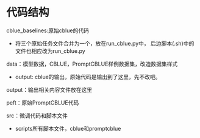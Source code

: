 # 代码结构
cblue_baselines:原始cblue的代码  
- 将三个原始任务文件合并为一个，放在run_cblue.py中， 后边脚本(.sh)中的文件也相应改为run_cblue.py

data：模型数据，CBLUE，PromptCBLUE样例数据集，改造数据集样式  
- output: cblue的输出，原始代码是输出到了这里，先不改吧。

output：输出相关内容文件放在这里  

peft：原始PromptCBLUE代码  

src：微调代码和脚本文件  
- scripts所有脚本文件，cblue和promptcblue
